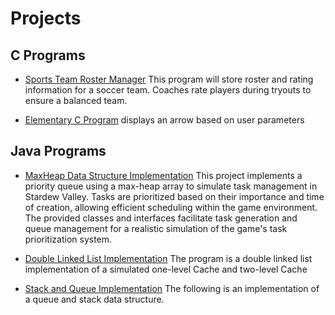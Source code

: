 # Projects

## C Programs

- [Sports Team Roster Manager](https://github.com/Brycekratzer/Team-Roster-Program)
  This program will store roster and rating information for a soccer team. Coaches rate players during tryouts to ensure a balanced team.

- [Elementary C Program](https://github.com/Brycekratzer/Basic-C-program.git)
  displays an arrow based on user parameters

## Java Programs
- [MaxHeap Data Structure Implementation](https://github.com/Brycekratzer/MaxHeap-Implementation)
  This project implements a priority queue using a max-heap array to simulate task management in Stardew Valley. Tasks are prioritized based on their importance and time of creation,       allowing efficient scheduling within the game environment. The provided classes and interfaces facilitate task generation and queue management for a realistic simulation of the game's   task prioritization system.
  
- [Double Linked List Implementation](https://github.com/Brycekratzer/Double-Linked-List-Implementation)
  The program is a double linked list implementation of a simulated one-level Cache and two-level Cache

- [Stack and Queue Implementation](https://github.com/Brycekratzer/Stack_and_Queue_Implementation)
  The following is an implementation of a queue and stack data structure.
  
      


